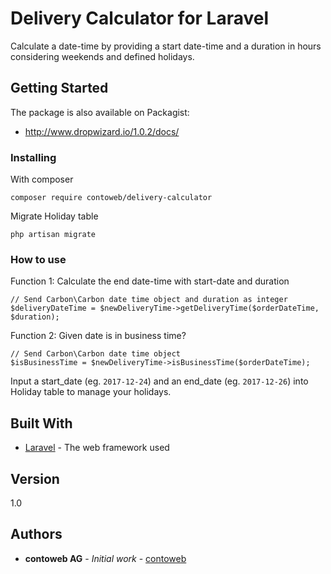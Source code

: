 # Delivery Calculator for Laravel

Calculate a date-time by providing a start date-time and a duration in hours considering weekends and defined holidays.

## Getting Started

The package is also available on Packagist:
* <http://www.dropwizard.io/1.0.2/docs/>

### Installing

With composer
```
composer require contoweb/delivery-calculator
```

Migrate Holiday table
```
php artisan migrate
```

### How to use

Function 1: Calculate the end date-time with start-date and duration
```
// Send Carbon\Carbon date time object and duration as integer
$deliveryDateTime = $newDeliveryTime->getDeliveryTime($orderDateTime, $duration); 
```

Function 2: Given date is in business time?
```
// Send Carbon\Carbon date time object
$isBusinessTime = $newDeliveryTime->isBusinessTime($orderDateTime);
```

Input a start_date (eg. `2017-12-24`) and an end_date (eg. `2017-12-26`) into Holiday table to manage your holidays.

## Built With

* [Laravel](https://laravel.com/) - The web framework used

## Version

1.0

## Authors

* **contoweb AG** - *Initial work* - [contoweb](https://contoweb.ch)